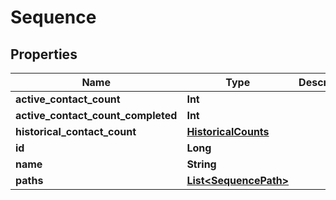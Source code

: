 
# Sequence

## Properties
Name | Type | Description | Notes
------------ | ------------- | ------------- | -------------
**active_contact_count** | **Int** |  |  [optional]
**active_contact_count_completed** | **Int** |  |  [optional]
**historical_contact_count** | [**HistoricalCounts**](HistoricalCounts.md) |  |  [optional]
**id** | **Long** |  |  [optional]
**name** | **String** |  |  [optional]
**paths** | [**List&lt;SequencePath&gt;**](SequencePath.md) |  |  [optional]



